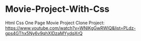 # Movie-Project-With-Css
Html Css One Page Movie Project
Clone Project: https://www.youtube.com/watch?v=WNlKgGwRWIQ&list=PLdz-gps4GThx5Ny6v9qhXIDzaMYydqXrQ
